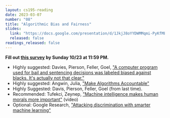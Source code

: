```yaml
---
layout: cs195-reading
date: 2023-03-07
number: "08"
title: "Algorithmic Bias and Fairness"
slides:
  link: "https://docs.google.com/presentation/d/1JkjJ8oYYDWMMqmi-PyKfME0ZHV5lXAK1SQCY5t1o5tQ/edit?usp=sharing"
  released: false
readings_released: false
---
```


**Fill out [this survey][l08_form] by Sunday 10/23 at 11:59 PM.**

* Highly suggested: Davies, Pierson, Feller, Goel, ["A computer program used for bail and sentencing decisions was labeled biased against blacks. It's actually not that clear."](https://www.washingtonpost.com/news/monkey-cage/wp/2016/10/17/can-an-algorithm-be-racist-our-analysis-is-more-cautious-than-propublicas/#comments)
* Highly suggested: Angwin, Julia, ["Make Algorithms Accountable"](https://www.nytimes.com/2016/08/01/opinion/make-algorithms-accountable.html?_r=0)
* Highly Suggested: Davis, Pierson, Feller, Goel (from last time).
* Recommended: Tufekci, Zeynep, ["Machine intelligence makes human morals more important"](https://www.ted.com/talks/zeynep_tufekci_machine_intelligence_makes_human_morals_more_important) (video)
* Optional: Google Research, ["Attacking discrimination with smarter machine learning"](https://research.google.com/bigpicture/attacking-discrimination-in-ml/)

[l08_form]: https://forms.gle/yYGKjjU7CHS6ZvcXA
